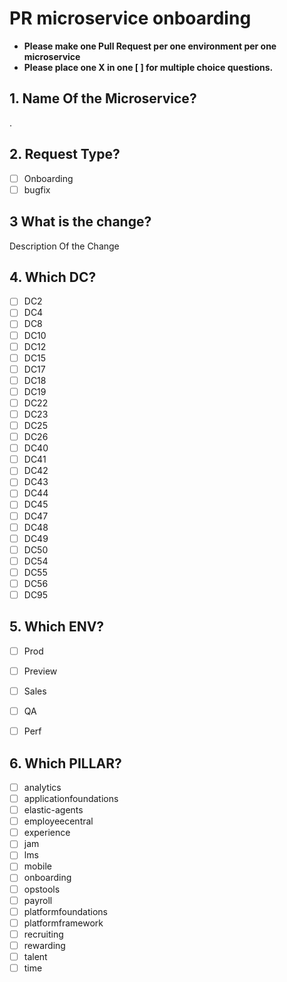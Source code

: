 # PR microservice onboarding
* __Please make one Pull Request per one environment per one microservice__
* __Please place one X in one [ ] for multiple choice questions.__
  
## 1. Name Of the Microservice?
.

## 2. Request Type?
- [ ] Onboarding  
- [ ] bugfix  

## 3 What is the change?
Description Of the Change

## 4. Which DC?
- [ ] DC2  
- [ ] DC4  
- [ ] DC8  
- [ ] DC10  
- [ ] DC12 
- [ ] DC15 
- [ ] DC17
- [ ] DC18 
- [ ] DC19 
- [ ] DC22
- [ ] DC23
- [ ] DC25
- [ ] DC26
- [ ] DC40
- [ ] DC41
- [ ] DC42
- [ ] DC43
- [ ] DC44
- [ ] DC45
- [ ] DC47
- [ ] DC48
- [ ] DC49
- [ ] DC50
- [ ] DC54
- [ ] DC55
- [ ] DC56
- [ ] DC95

## 5. Which ENV?
- [ ] Prod  
- [ ] Preview
- [ ] Sales
- [ ] QA
- [ ] Perf


## 6. Which PILLAR?
- [ ] analytics  
- [ ] applicationfoundations
- [ ] elastic-agents
- [ ] employeecentral
- [ ] experience
- [ ] jam
- [ ] lms
- [ ] mobile
- [ ] onboarding
- [ ] opstools
- [ ] payroll
- [ ] platformfoundations
- [ ] platformframework
- [ ] recruiting
- [ ] rewarding
- [ ] talent
- [ ] time
